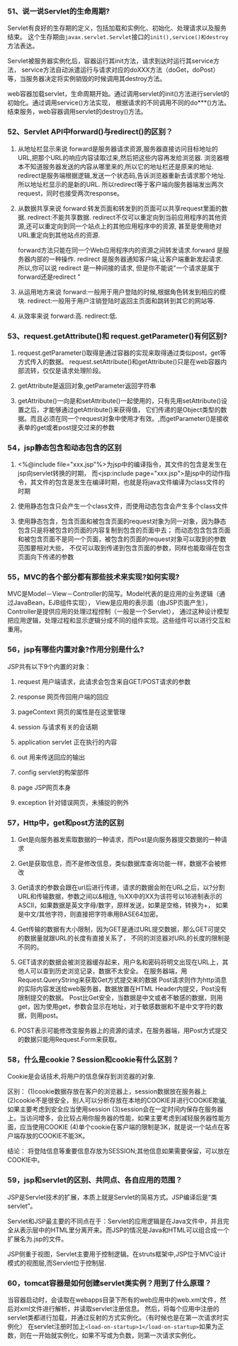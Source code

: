 ### 51、说一说Servlet的生命周期?

  Servlet有良好的生存期的定义，包括加载和实例化、初始化、处理请求以及服务结束。
  这个生存期由`javax.servlet.Servlet`接口的`init(),service()和destroy`方法表达。

  Servlet被服务器实例化后，容器运行其init方法，请求到达时运行其service方法，
  service方法自动派遣运行与请求对应的doXXX方法（doGet，doPost）等，当服务器决定将实例销毁的时候调用其destroy方法。

  web容器加载servlet，生命周期开始。通过调用servlet的init()方法进行servlet的初始化。通过调用service()方法实现，
  根据请求的不同调用不同的do***()方法。结束服务，web容器调用servlet的destroy()方法。

### 52、Servlet API中forward()与redirect()的区别？

  1. 从地址栏显示来说
      forward是服务器请求资源,服务器直接访问目标地址的URL,把那个URL的响应内容读取过来,然后把这些内容再发给浏览器.
      浏览器根本不知道服务器发送的内容从哪里来的,所以它的地址栏还是原来的地址.
      redirect是服务端根据逻辑,发送一个状态码,告诉浏览器重新去请求那个地址.所以地址栏显示的是新的URL.
      所以redirect等于客户端向服务器端发出两次request，同时也接受两次response。
      
  2. 从数据共享来说
      forward:转发页面和转发到的页面可以共享request里面的数据.
      redirect:不能共享数据.
      redirect不仅可以重定向到当前应用程序的其他资源,还可以重定向到同一个站点上的其他应用程序中的资源,
      甚至是使用绝对URL重定向到其他站点的资源.
      
      forward方法只能在同一个Web应用程序内的资源之间转发请求.forward 是服务器内部的一种操作.
      redirect 是服务器通知客户端,让客户端重新发起请求.
      所以,你可以说 redirect 是一种间接的请求, 但是你不能说"一个请求是属于forward还是redirect "
      
  3. 从运用地方来说
      forward:一般用于用户登陆的时候,根据角色转发到相应的模块.
      redirect:一般用于用户注销登陆时返回主页面和跳转到其它的网站等.
      
  4. 从效率来说
      forward:高.
      redirect:低.

### 53、request.getAttribute()和 request.getParameter()有何区别?

  1. request.getParameter()取得是通过容器的实现来取得通过类似post，get等方式传入的数据。
     request.setAttribute()和getAttribute()只是在web容器内部流转，仅仅是请求处理阶段。

  2. getAttribute是返回对象,getParameter返回字符串

  3. getAttribute()一向是和setAttribute()一起使用的，只有先用setAttribute()设置之后，才能够通过getAttribute()来获得值，
  它们传递的是Object类型的数据。而且必须在同一个request对象中使用才有效。,而getParameter()是接收表单的get或者post提交过来的参数


### 54，jsp静态包含和动态包含的区别

  1. <%@include file="xxx.jsp"%>为jsp中的编译指令，其文件的包含是发生在jsp向servlet转换的时期，
  而<jsp:include page="xxx.jsp">是jsp中的动作指令，其文件的包含是发生在编译时期，也就是将java文件编译为class文件的时期

  2. 使用静态包含只会产生一个class文件，而使用动态包含会产生多个class文件

  3. 使用静态包含，包含页面和被包含页面的request对象为同一对象，因为静态包含只是将被包含的页面的内容复制到包含的页面中去；
  而动态包含包含页面和被包含页面不是同一个页面，被包含的页面的request对象可以取到的参数范围要相对大些，
  不仅可以取到传递到包含页面的参数，同样也能取得在包含页面向下传递的参数


### 55，MVC的各个部分都有那些技术来实现?如何实现?

  MVC是Model－View－Controller的简写。Model代表的是应用的业务逻辑（通过JavaBean，EJB组件实现），
  View是应用的表示面（由JSP页面产生），Controller是提供应用的处理过程控制（一般是一个Servlet），
  通过这种设计模型把应用逻辑，处理过程和显示逻辑分成不同的组件实现。这些组件可以进行交互和重用。

### 56，jsp有哪些内置对象?作用分别是什么?

  JSP共有以下9个内置的对象：

  1. request 用户端请求，此请求会包含来自GET/POST请求的参数

  2. response 网页传回用户端的回应

  3. pageContext 网页的属性是在这里管理

  4. session 与请求有关的会话期

  5. application servlet 正在执行的内容

  6. out 用来传送回应的输出

  7. config  servlet的构架部件

  8. page JSP网页本身

  9. exception 针对错误网页，未捕捉的例外

### 57，Http中，get和post方法的区别

  1. Get是向服务器发索取数据的一种请求，而Post是向服务器提交数据的一种请求

  2. Get是获取信息，而不是修改信息，类似数据库查询功能一样，数据不会被修改

  3. Get请求的参数会跟在url后进行传递，请求的数据会附在URL之后，以?分割URL和传输数据，参数之间以&相连,
  ％XX中的XX为该符号以16进制表示的ASCII，如果数据是英文字母/数字，原样发送，如果是空格，转换为+，
  如果是中文/其他字符，则直接把字符串用BASE64加密。
  4. Get传输的数据有大小限制，因为GET是通过URL提交数据，那么GET可提交的数据量就跟URL的长度有直接关系了，
  不同的浏览器对URL的长度的限制是不同的。

  5. GET请求的数据会被浏览器缓存起来，用户名和密码将明文出现在URL上，其他人可以查到历史浏览记录，数据不太安全。
    在服务器端，用Request.QueryString来获取Get方式提交来的数据
    Post请求则作为http消息的实际内容发送给web服务器，数据放置在HTML Header内提交，Post没有限制提交的数据。
    Post比Get安全，当数据是中文或者不敏感的数据，则用get，因为使用get，参数会显示在地址，对于敏感数据和不是中文字符的数据，则用post。
  6. POST表示可能修改变服务器上的资源的请求，在服务器端，用Post方式提交的数据只能用Request.Form来获取。

### 58，什么是cookie？Session和cookie有什么区别？

  Cookie是会话技术,将用户的信息保存到浏览器的对象.

  区别：
      (1)cookie数据存放在客户的浏览器上，session数据放在服务器上
      (2)cookie不是很安全，别人可以分析存放在本地的COOKIE并进行COOKIE欺骗,如果主要考虑到安全应当使用session
      (3)session会在一定时间内保存在服务器上。当访问增多，会比较占用你服务器的性能，如果主要考虑到减轻服务器性能方面，应当使用COOKIE
      (4)单个cookie在客户端的限制是3K，就是说一个站点在客户端存放的COOKIE不能3K。

  结论：
      将登陆信息等重要信息存放为SESSION;其他信息如果需要保留，可以放在COOKIE中。

### 59，jsp和servlet的区别、共同点、各自应用的范围？

  JSP是Servlet技术的扩展，本质上就是Servlet的简易方式。JSP编译后是“类servlet”。

  Servlet和JSP最主要的不同点在于：Servlet的应用逻辑是在Java文件中，并且完全从表示层中的HTML里分离开来。而JSP的情况是Java和HTML可以组合成一个扩展名为.jsp的文件。

  JSP侧重于视图，Servlet主要用于控制逻辑。在struts框架中,JSP位于MVC设计模式的视图层,而Servlet位于控制层.

### 60，tomcat容器是如何创建servlet类实例？用到了什么原理？

  当容器启动时，会读取在webapps目录下所有的web应用中的web.xml文件，然后对xml文件进行解析，并读取servlet注册信息。
  然后，将每个应用中注册的servlet类都进行加载，并通过反射的方式实例化。（有时候也是在第一次请求时实例化）
  在servlet注册时加上`<load-on-startup>1</load-on-startup>`如果为正数，则在一开始就实例化，如果不写或为负数，则第一次请求实例化。
